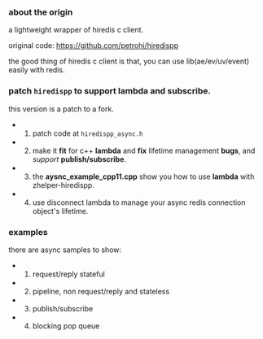 ### about the origin
a lightweight wrapper of hiredis c client.

original code: https://github.com/petrohi/hiredispp

the good thing of hiredis c client is that, you can use lib(ae/ev/uv/event) easily with redis.

### patch `hiredispp` to support lambda and subscribe.
this version is a patch to a fork.

* 1. patch code at `hiredispp_async.h`

* 2. make it **fit** for c++ **lambda** and **fix** lifetime management **bugs**, and _support_ **publish/subscribe**.

* 3. the **aysnc_example_cpp11.cpp** show you how to use **lambda** with zhelper-hiredispp.

* 4. use disconnect lambda to manage your async redis connection object's lifetime.

### examples
there are async samples to show:
* 1. request/reply stateful
* 2. pipeline, non request/reply and stateless
* 3. publish/subscribe
* 4. blocking pop queue
